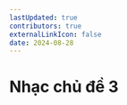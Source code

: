 ```yaml
---
lastUpdated: true
contributors: true
externalLinkIcon: false
date: 2024-08-28
---
```

# N﻿hạc chủ đề 3